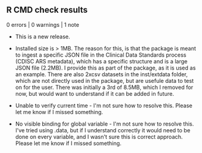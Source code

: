 ## R CMD check results

0 errors | 0 warnings | 1 note

* This is a new release.

* Installed size is > 1MB.  The reason for this, is that the package is meant to ingest a specific JSON
    file in the Clinical Data Standards process (CDISC ARS metadata), which has a specific structure
    and is a large JSON file (2.2MB).  I provide this as part of the package, as it is used as an           example. There are also 2xcsv datasets in the inst/extdata folder, which are not directly used in 
    the package, but are usefule data to test on for the user.  There was initially a 3rd of 8.5MB, 
    which I removed for now, but would want to understand if it can be added in future.  
    
* Unable to verify current time - I'm not sure how to resolve this.  Please let me know if I missed
    something.
    
* No visible binding for global variable - I'm not sure how to resolve this.  I've tried using .data,
    but if I understand correctly it would need to be done on every variable, and I wasn't sure this is     correct approach.  Please let me know if I missed something.
